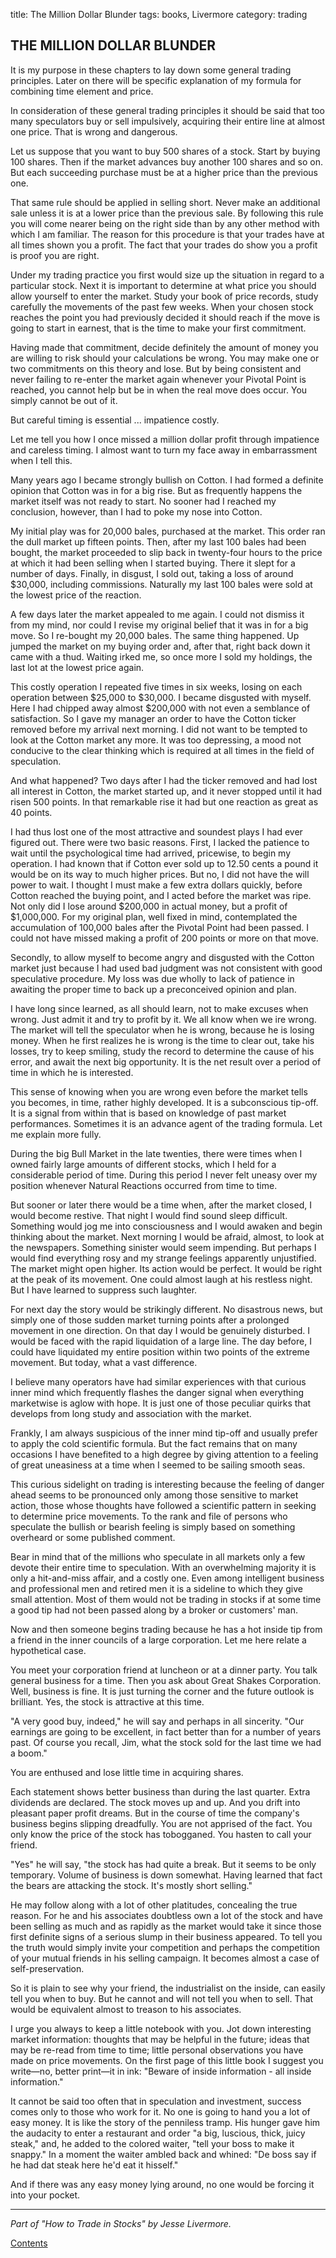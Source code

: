 title: The Million Dollar Blunder
tags: books, Livermore
category: trading



## THE MILLION DOLLAR BLUNDER

It is my purpose in these chapters to lay down some general trading principles. Later on there will be specific explanation of my formula for combining time element and price.

In consideration of these general trading principles it should be said that too many speculators buy or sell impulsively, acquiring their entire line at almost one price. That is wrong and dangerous.

Let us suppose that you want to buy 500 shares of a stock. Start by buying 100 shares. Then if the market advances buy another 100 shares and so on. But each succeeding purchase must be at a higher price than the previous one.

That same rule should be applied in selling short. Never make an additional sale unless it is at a lower price than the previous sale. By following this rule you will come nearer being on the right side than by any other method with which I am familiar. The reason for this procedure is that your trades have at all times shown you a profit. The fact that your trades do show you a profit is proof you are right.

Under my trading practice you first would size up the situation in regard to a particular stock. Next it is important to determine at what price you should allow yourself to enter the market. Study your book of price records, study carefully the movements of the past few weeks. When your chosen stock reaches the point you had previously decided it should reach if the move is going to start in earnest, that is the time to make your first commitment.

Having made that commitment, decide definitely the amount of money you are willing to risk should your calculations be wrong. You may make one or two commitments on this theory and lose. But by being consistent and never failing to re-enter the market again whenever your Pivotal Point is reached, you cannot help but be in when the real move does occur. You simply cannot be out of it.

But careful timing is essential ... impatience costly.

Let me tell you how I once missed a million dollar profit through impatience and careless timing. I almost want to turn my face away in embarrassment when I tell this.

Many years ago I became strongly bullish on Cotton. I had formed a definite opinion that Cotton was in for a big rise. But as frequently happens the market itself was not ready to start. No sooner had I reached my conclusion, however, than I had to poke my nose into Cotton.

My initial play was for 20,000 bales, purchased at the market. This order ran the dull market up fifteen points. Then, after my last 100 bales had been bought, the market proceeded to slip back in twenty-four hours to the price at which it had been selling when I started buying. There it slept for a number of days. Finally, in disgust, I sold out, taking a loss of around $30,000, including commissions. Naturally my last 100 bales were sold at the lowest price of the reaction.

A few days later the market appealed to me again. I could not dismiss it from my mind, nor could I revise my original belief that it was in for a big move. So I re-bought my 20,000 bales. The same thing happened. Up jumped the market on my buying order and, after that, right back down it came with a thud. Waiting irked me, so once more I sold my holdings, the last lot at the lowest price again.

This costly operation I repeated five times in six weeks, losing on each operation between $25,000 to $30,000. I became disgusted with myself. Here I had chipped away almost $200,000 with not even a semblance of satisfaction. So I gave my manager an order to have the Cotton ticker removed before my arrival next morning. I did not want to be tempted to look at the Cotton market any more. It was too depressing, a mood not conducive to the clear thinking which is required at all times in the field of speculation.

And what happened? Two days after I had the ticker removed and had lost all interest in Cotton, the market started up, and it never stopped until it had risen 500 points. In that remarkable rise it had but one reaction as great as 40 points.

I had thus lost one of the most attractive and soundest plays I had ever figured out. There were two basic reasons. First, I lacked the patience to wait until the psychological time had arrived, pricewise, to begin my operation. I had known that if Cotton ever sold up to 12.50 cents a pound it would be on its way to much higher prices. But no, I did not have the will power to wait. I thought I must make a few extra dollars quickly, before Cotton reached the buying point, and I acted before the market was ripe. Not only did I lose around $200,000 in actual money, but a profit of $1,000,000. For my original plan, well fixed in mind, contemplated the accumulation of 100,000 bales after the Pivotal Point had been passed. I could not have missed making a profit of 200 points or more on that move.



Secondly, to allow myself to become angry and disgusted with the Cotton market just because I had used bad judgment was not consistent with good speculative procedure. My loss was due wholly to lack of patience in awaiting the proper time to back up a preconceived opinion and plan.

I have long since learned, as all should learn, not to make excuses when wrong. Just admit it and try to profit by it. We all know when we ire wrong. The market will tell the speculator when he is wrong, because he is losing money. When he first realizes he is wrong is the time to clear out, take his losses, try to keep smiling, study the record to determine the cause of his error, and await the next big opportunity. It is the net result over a period of time in which he is interested.

This sense of knowing when you are wrong even before the market tells you becomes, in time, rather highly developed. It is a subconscious tip-off. It is a signal from within that is based on knowledge of past market performances. Sometimes it is an advance agent of the trading formula. Let me explain more fully.

During the big Bull Market in the late twenties, there were times when I owned fairly large amounts of different stocks, which I held for a considerable period of time. During this period I never felt uneasy over my position whenever Natural Reactions occurred from time to time.

But sooner or later there would be a time when, after the market closed, I would become restive. That night I would find sound sleep difficult. Something would jog me into consciousness and I would awaken and begin thinking about the market. Next morning I would be afraid, almost, to look at the newspapers. Something sinister would seem impending. But perhaps I would find everything rosy and my strange feelings apparently unjustified. The market might open higher. Its action would be perfect. It would be right at the peak of its movement. One could almost laugh at his restless night. But I have learned to suppress such laughter.

For next day the story would be strikingly different. No disastrous news, but simply one of those sudden market turning points after a prolonged movement in one direction. On that day I would be genuinely disturbed. I would be faced with the rapid liquidation of a large line. The day before, I could have liquidated my entire position within two points of the extreme movement. But today, what a vast difference.

I believe many operators have had similar experiences with that curious inner mind which frequently flashes the danger signal when everything marketwise is aglow with hope. It is just one of those peculiar quirks that develops from long study and association with the market.

Frankly, I am always suspicious of the inner mind tip-off and usually prefer to apply the cold scientific formula. But the fact remains that on many occasions I have benefited to a high degree by giving attention to a feeling of great uneasiness at a time when I seemed to be sailing smooth seas.

This curious sidelight on trading is interesting because the feeling of danger ahead seems to be pronounced only among those sensitive to market action, those whose thoughts have followed a scientific pattern in seeking to determine price movements. To the rank and file of persons who speculate the bullish or bearish feeling is simply based on something overheard or some published comment.

Bear in mind that of the millions who speculate in all markets only a few devote their entire time to speculation. With an overwhelming majority it is only a hit-and-miss affair, and a costly one. Even among intelligent business and professional men and retired men it is a sideline to which they give small attention. Most of them would not be trading in stocks if at some time a good tip had not been passed along by a broker or customers' man.

Now and then someone begins trading because he has a hot inside tip from a friend in the inner councils of a large corporation. Let me here relate a hypothetical case.

You meet your corporation friend at luncheon or at a dinner party. You talk general business for a time. Then you ask about Great Shakes Corporation. Well, business is fine. It is just turning the corner and the future outlook is brilliant. Yes, the stock is attractive at this time.

"A very good buy, indeed," he will say and perhaps in all sincerity. "Our earnings are going to be excellent, in fact better than for a number of years past. Of course you recall, Jim, what the stock sold for the last time we had a boom."

You are enthused and lose little time in acquiring shares.

Each statement shows better business than during the last quarter. Extra dividends are declared. The stock moves up and up. And you drift into pleasant paper profit dreams. But in the course of time the company's business begins slipping dreadfully. You are not apprised of the fact. You only know the price of the stock has tobogganed. You hasten to call your friend.

"Yes" he will say, "the stock has had quite a break. But it seems to be only temporary. Volume of business is down somewhat. Having learned that fact the bears are attacking the stock. It's mostly short selling."

He may follow along with a lot of other platitudes, concealing the true reason. For he and his associates doubtless own a lot of the stock and have been selling as much and as rapidly as the market would take it since those first definite signs of a serious slump in their business appeared. To tell you the truth would simply invite your competition and perhaps the competition of your mutual friends in his selling campaign. It becomes almost a case of self-preservation.

So it is plain to see why your friend, the industrialist on the inside, can easily tell you when to buy. But he cannot and will not tell you when to sell. That would be equivalent almost to treason to his associates.

I urge you always to keep a little notebook with you. Jot down interesting market information: thoughts that may be helpful in the future; ideas that may be re-read from time to time; little personal observations you have made on price movements. On the first page of this little book I suggest you write—no, better print—it in ink: "Beware of inside information - all inside information."

It cannot be said too often that in speculation and investment, success comes only to those who work for it. No one is going to hand you a lot of easy money. It is like the story of the penniless tramp. His hunger gave him the audacity to enter a restaurant and order "a big, luscious, thick, juicy steak," and, he added to the colored waiter, "tell your boss to make it snappy." In a moment the waiter ambled back and whined: "De boss say if he had dat steak here he'd eat it hisself."

And if there was any easy money lying around, no one would be forcing it into your pocket.

--- 
*Part of "How to Trade in Stocks" by Jesse Livermore.* 

[Contents]({filename}How_to_trade_in_stocks.md) 

